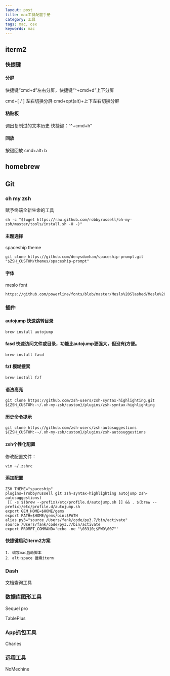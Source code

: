 ```yaml
---
layout: post
title: mac工具配置手册
category: 工具
tags: mac, osx
keywords: mac
---
```


## iterm2

### 快捷键

#### 分屏

快捷键“cmd+d”左右分屏，快捷键“^+cmd+d”上下分屏

cmd+[ / ] 左右切换分屏 cmd+opt(alt)+上下左右切换分屏

#### 粘贴板  

调出复制过的文本历史 快捷键：“^+cmd+h”

#### 回放

按键回放 cmd+alt+b

## homebrew

## Git

### oh my zsh 

赋予终端全新生命的工具

```
sh -c "$(wget https://raw.github.com/robbyrussell/oh-my-zsh/master/tools/install.sh -O -)"
```

#### 主题选择

spaceship theme 

```
git clone https://github.com/denysdovhan/spaceship-prompt.git "$ZSH_CUSTOM/themes/spaceship-prompt"
```

#### 字体

meslo font

```
https://github.com/powerline/fonts/blob/master/Meslo%20Slashed/Meslo%20LG%20M%20Regular%20for%20Powerline.ttf
```

### 插件

#### autojump 快速跳转目录

```
brew install autojump
```

#### fasd 快速访问文件或目录，功能比autojump更强大，但没有j方便。

```
brew install fasd
```

#### fzf 模糊搜索

```
brew install fzf
```

#### 语法高亮

```
git clone https://github.com/zsh-users/zsh-syntax-highlighting.git ${ZSH_CUSTOM:-~/.oh-my-zsh/custom}/plugins/zsh-syntax-highlighting
```

#### 历史命令提示

```
git clone https://github.com/zsh-users/zsh-autosuggestions ${ZSH_CUSTOM:-~/.oh-my-zsh/custom}/plugins/zsh-autosuggestions
```

#### zsh个性化配置

修改配置文件：

```
vim ~/.zshrc
```

#### 添加配置

```
ZSH_THEME="spaceship"
plugins=(robbyrussell git zsh-syntax-highlighting autojump zsh-autosuggestions)
 [[ -s $(brew --prefix)/etc/profile.d/autojump.sh ]] && . $(brew --prefix)/etc/profile.d/autojump.sh
export GEM_HOME=$HOME/gems
export PATH=$HOME/gems/bin:$PATH
alias py3="source /Users/fank/code/py3.7/bin/activate"
source /Users/fank/code/py3.7/bin/activate
export PROMPT_COMMAND='echo -ne "\033]0;$PWD\007"'
```

#### 快捷键启动iterm2方案

```
1. 编写mac启动脚本
2. alt+space 搜索iterm
```

### Dash

文档查询工具

### 数据库图形工具

Sequel pro

TablePlus

### App抓包工具

Charles

### 远程工具

NoMechine